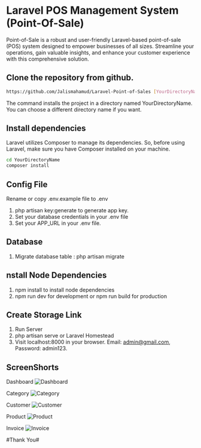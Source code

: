
# Laravel POS Management System (Point-Of-Sale)



Point-of-Sale is a robust and user-friendly Laravel-based point-of-sale (POS) system designed to empower businesses of all sizes. Streamline your operations, gain valuable insights, and enhance your customer experience with this comprehensive solution.



## Clone the repository from github.
```bash
https://github.com/Jalismahamud/Laravel-Point-of-Sales [YourDirectoryName]
```
The command installs the project in a directory named YourDirectoryName. You can choose a different directory name if you want.


## Install dependencies

Laravel utilizes Composer to manage its dependencies. So, before using Laravel, make sure you have Composer installed on your machine.

```bash
cd YourDirectoryName
composer install
```
## Config File

Rename or copy .env.example file to .env 
1. php artisan key:generate to generate app key.
2. Set your database credentials in your .env file
3. Set your APP_URL in your .env file.
## Database

1. Migrate database table : php artisan migrate

## nstall Node Dependencies

1. npm install to install node dependencies
2. npm run dev for development or npm run build for production
## Create Storage Link

1. Run Server
2. php artisan serve or Laravel Homestead
3. Visit localhost:8000 in your browser. Email: admin@gmail.com, Password: admin123.
## ScreenShorts
Dashboard
![Dashboard](https://private-user-images.githubusercontent.com/124979469/362784837-31210e84-002a-4097-be68-c223989aeb9f.png?jwt=eyJhbGciOiJIUzI1NiIsInR5cCI6IkpXVCJ9.eyJpc3MiOiJnaXRodWIuY29tIiwiYXVkIjoicmF3LmdpdGh1YnVzZXJjb250ZW50LmNvbSIsImtleSI6ImtleTUiLCJleHAiOjE3MjQ5NDgwMDUsIm5iZiI6MTcyNDk0NzcwNSwicGF0aCI6Ii8xMjQ5Nzk0NjkvMzYyNzg0ODM3LTMxMjEwZTg0LTAwMmEtNDA5Ny1iZTY4LWMyMjM5ODlhZWI5Zi5wbmc_WC1BbXotQWxnb3JpdGhtPUFXUzQtSE1BQy1TSEEyNTYmWC1BbXotQ3JlZGVudGlhbD1BS0lBVkNPRFlMU0E1M1BRSzRaQSUyRjIwMjQwODI5JTJGdXMtZWFzdC0xJTJGczMlMkZhd3M0X3JlcXVlc3QmWC1BbXotRGF0ZT0yMDI0MDgyOVQxNjA4MjVaJlgtQW16LUV4cGlyZXM9MzAwJlgtQW16LVNpZ25hdHVyZT03N2U5ZTk2YTdkY2M1NmE3MWJjMDY1NWU2ODJlZTgyYWVkZDVjMTFlNDZiYmFiZGNiNDRhYTE1NjhiZmQ4MzMxJlgtQW16LVNpZ25lZEhlYWRlcnM9aG9zdCZhY3Rvcl9pZD0wJmtleV9pZD0wJnJlcG9faWQ9MCJ9.Jg8sTo2tpce5ea_rWwsIaH2aPQkRWyut-MQTS6JnFos)

Category
![Category](https://private-user-images.githubusercontent.com/124979469/362783735-513625c6-839f-40c4-889c-ac9363ad1d27.png?jwt=eyJhbGciOiJIUzI1NiIsInR5cCI6IkpXVCJ9.eyJpc3MiOiJnaXRodWIuY29tIiwiYXVkIjoicmF3LmdpdGh1YnVzZXJjb250ZW50LmNvbSIsImtleSI6ImtleTUiLCJleHAiOjE3MjQ5NDgwMDUsIm5iZiI6MTcyNDk0NzcwNSwicGF0aCI6Ii8xMjQ5Nzk0NjkvMzYyNzgzNzM1LTUxMzYyNWM2LTgzOWYtNDBjNC04ODljLWFjOTM2M2FkMWQyNy5wbmc_WC1BbXotQWxnb3JpdGhtPUFXUzQtSE1BQy1TSEEyNTYmWC1BbXotQ3JlZGVudGlhbD1BS0lBVkNPRFlMU0E1M1BRSzRaQSUyRjIwMjQwODI5JTJGdXMtZWFzdC0xJTJGczMlMkZhd3M0X3JlcXVlc3QmWC1BbXotRGF0ZT0yMDI0MDgyOVQxNjA4MjVaJlgtQW16LUV4cGlyZXM9MzAwJlgtQW16LVNpZ25hdHVyZT0zNDVlMGE1YmUzMzNiZDhhMjFmMmI1OWFiOWM0NWMyZjAyZjUxOTM5NmE3ODYyMjI4NTM5YTE0ZTQ5Zjg2ODdiJlgtQW16LVNpZ25lZEhlYWRlcnM9aG9zdCZhY3Rvcl9pZD0wJmtleV9pZD0wJnJlcG9faWQ9MCJ9.cvV4VIt8fjWkipFtJd9QuDDKEJxyFI1nA9EjAXUdzQI)

Customer
![Customer](https://private-user-images.githubusercontent.com/124979469/362783757-278c3c4b-2c8f-455b-9ab5-7b2e57f18cef.png?jwt=eyJhbGciOiJIUzI1NiIsInR5cCI6IkpXVCJ9.eyJpc3MiOiJnaXRodWIuY29tIiwiYXVkIjoicmF3LmdpdGh1YnVzZXJjb250ZW50LmNvbSIsImtleSI6ImtleTUiLCJleHAiOjE3MjQ5NDgwMDUsIm5iZiI6MTcyNDk0NzcwNSwicGF0aCI6Ii8xMjQ5Nzk0NjkvMzYyNzgzNzU3LTI3OGMzYzRiLTJjOGYtNDU1Yi05YWI1LTdiMmU1N2YxOGNlZi5wbmc_WC1BbXotQWxnb3JpdGhtPUFXUzQtSE1BQy1TSEEyNTYmWC1BbXotQ3JlZGVudGlhbD1BS0lBVkNPRFlMU0E1M1BRSzRaQSUyRjIwMjQwODI5JTJGdXMtZWFzdC0xJTJGczMlMkZhd3M0X3JlcXVlc3QmWC1BbXotRGF0ZT0yMDI0MDgyOVQxNjA4MjVaJlgtQW16LUV4cGlyZXM9MzAwJlgtQW16LVNpZ25hdHVyZT03M2YyODk0OTI5YmVjYjMyOGRmY2IxN2JhNjYwZGFiMDRmMDAyNzVjYWRlODRjOGRlMzdmYzg1MWQxYTI0MWVhJlgtQW16LVNpZ25lZEhlYWRlcnM9aG9zdCZhY3Rvcl9pZD0wJmtleV9pZD0wJnJlcG9faWQ9MCJ9.NowzGr8CvGEvSuyT0a9lnHqXqNQs5CYWHrQVzK4RdHY)

Product
![Product](https://private-user-images.githubusercontent.com/124979469/362783757-278c3c4b-2c8f-455b-9ab5-7b2e57f18cef.png?jwt=eyJhbGciOiJIUzI1NiIsInR5cCI6IkpXVCJ9.eyJpc3MiOiJnaXRodWIuY29tIiwiYXVkIjoicmF3LmdpdGh1YnVzZXJjb250ZW50LmNvbSIsImtleSI6ImtleTUiLCJleHAiOjE3MjQ5NDgwMDUsIm5iZiI6MTcyNDk0NzcwNSwicGF0aCI6Ii8xMjQ5Nzk0NjkvMzYyNzgzNzU3LTI3OGMzYzRiLTJjOGYtNDU1Yi05YWI1LTdiMmU1N2YxOGNlZi5wbmc_WC1BbXotQWxnb3JpdGhtPUFXUzQtSE1BQy1TSEEyNTYmWC1BbXotQ3JlZGVudGlhbD1BS0lBVkNPRFlMU0E1M1BRSzRaQSUyRjIwMjQwODI5JTJGdXMtZWFzdC0xJTJGczMlMkZhd3M0X3JlcXVlc3QmWC1BbXotRGF0ZT0yMDI0MDgyOVQxNjA4MjVaJlgtQW16LUV4cGlyZXM9MzAwJlgtQW16LVNpZ25hdHVyZT03M2YyODk0OTI5YmVjYjMyOGRmY2IxN2JhNjYwZGFiMDRmMDAyNzVjYWRlODRjOGRlMzdmYzg1MWQxYTI0MWVhJlgtQW16LVNpZ25lZEhlYWRlcnM9aG9zdCZhY3Rvcl9pZD0wJmtleV9pZD0wJnJlcG9faWQ9MCJ9.NowzGr8CvGEvSuyT0a9lnHqXqNQs5CYWHrQVzK4RdHY)

Invoice
![Invoice](https://private-user-images.githubusercontent.com/124979469/362783798-b8e7e825-64f8-4830-aa3f-16a52afb7245.png?jwt=eyJhbGciOiJIUzI1NiIsInR5cCI6IkpXVCJ9.eyJpc3MiOiJnaXRodWIuY29tIiwiYXVkIjoicmF3LmdpdGh1YnVzZXJjb250ZW50LmNvbSIsImtleSI6ImtleTUiLCJleHAiOjE3MjQ5NDgwMDUsIm5iZiI6MTcyNDk0NzcwNSwicGF0aCI6Ii8xMjQ5Nzk0NjkvMzYyNzgzNzk4LWI4ZTdlODI1LTY0ZjgtNDgzMC1hYTNmLTE2YTUyYWZiNzI0NS5wbmc_WC1BbXotQWxnb3JpdGhtPUFXUzQtSE1BQy1TSEEyNTYmWC1BbXotQ3JlZGVudGlhbD1BS0lBVkNPRFlMU0E1M1BRSzRaQSUyRjIwMjQwODI5JTJGdXMtZWFzdC0xJTJGczMlMkZhd3M0X3JlcXVlc3QmWC1BbXotRGF0ZT0yMDI0MDgyOVQxNjA4MjVaJlgtQW16LUV4cGlyZXM9MzAwJlgtQW16LVNpZ25hdHVyZT1lOWJlOWIxNTcwYmZkOGY2OWJiZmNhZjAxYjBiMjZhYjk1YTA1MmZlYzQ1OWI3ODhlNGU2ZDZjNjNhOGViYTY1JlgtQW16LVNpZ25lZEhlYWRlcnM9aG9zdCZhY3Rvcl9pZD0wJmtleV9pZD0wJnJlcG9faWQ9MCJ9.WHi0r_TieX5qMyEN19xMoM0L0yQlgopWUphTCT7o2Vk)

#Thank You#
